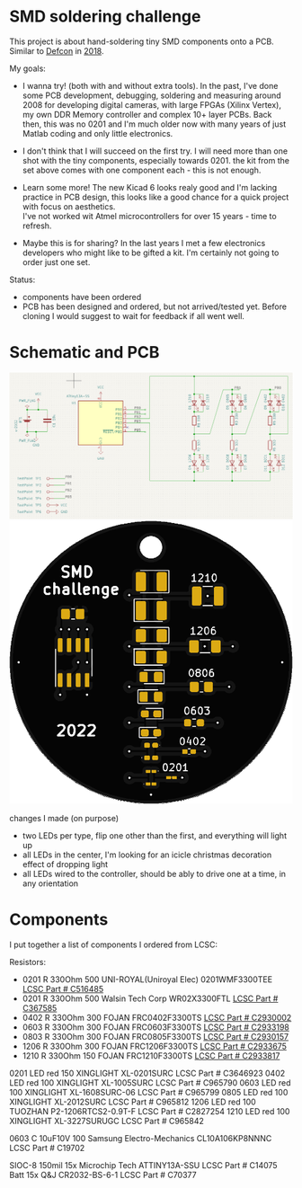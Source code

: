 # SMD soldering challenge


This project is about hand-soldering tiny SMD components onto a PCB. Similar to [Defcon](https://dchhv.org/events/smdsolderchallenge.html) in [2018](https://hackaday.com/2018/08/02/smd-soldering-challenge-lands-at-def-con/).


My goals:
- I wanna try! (both with and without extra tools).
  In the past, I've done some PCB development, debugging, soldering and measuring around 2008 for developing digital cameras, with large FPGAs (Xilinx Vertex), my own DDR Memory controller and complex 10+ layer PCBs. Back then, this was no 0201 and I'm much older now with many years of just Matlab coding and only little electronics.
  

- I don't think that I will succeed on the first try.
  I will need more than one shot with the tiny components, especially towards 0201. 
  the kit from the set above comes with one component each - this is not enough.

- Learn some more! 
  The new Kicad 6 looks realy good and I'm lacking practice in PCB design, this looks like a good chance for a quick project with focus on aesthetics.   
  I've not worked wit Atmel microcontrollers for over 15 years - time to refresh.
  
- Maybe this is for sharing?
  In the last years I met a few electronics developers who might like to be gifted a kit. I'm certainly not going to order just one set.
  
  
  
  
Status:
- components have been ordered
- PCB has been designed and ordered, but not arrived/tested yet. Before cloning I would suggest to wait for feedback if all went well.  

# Schematic and PCB



![schematic](screenshots/schematic.PNG)
![schematic](screenshots/jlcpcbfront.PNG)


changes I made (on purpose)
- two LEDs per type, flip one other than the first, and everything will light up
- all LEDs in the center, I'm looking for an icicle christmas decoration effect of dropping light
- all LEDs wired to the controller, should be ably to drive one at a time, in any orientation


# Components

I put together a list of components I ordered from LCSC:

Resistors:
- 0201 R 330Ohm    500  UNI-ROYAL(Uniroyal Elec) 0201WMF3300TEE   [LCSC Part # C516485](https://lcsc.com/product-detail/Chip-Resistor-Surface-Mount_UNI-ROYAL-Uniroyal-Elec-0201WMF3300TEE_C516485.html)
- 0201 R 330Ohm    500  Walsin Tech Corp WR02X3300FTL       [LCSC Part # C367585](https://lcsc.com/product-detail/Chip-Resistor-Surface-Mount_Walsin-Tech-Corp-WR02X3300FTL_C367585.html)
- 0402 R 330Ohm    300  FOJAN FRC0402F3300TS                [LCSC Part # C2930002](https://lcsc.com/product-detail/Chip-Resistor-Surface-Mount_FOJAN-FRC0402F3300TS_C2930002.html)
- 0603 R 330Ohm    300  FOJAN FRC0603F3300TS                [LCSC Part # C2933198](https://lcsc.com/product-detail/Chip-Resistor-Surface-Mount_FOJAN-FRC0603F3300TS_C2933198.html)
- 0803 R 330Ohm    300  FOJAN FRC0805F3300TS                [LCSC Part # C2930157](https://lcsc.com/product-detail/Chip-Resistor-Surface-Mount_FOJAN-FRC0805F3300TS_C2930157.html)
- 1206 R 330Ohm    300  FOJAN FRC1206F3300TS                [LCSC Part # C2933675](https://lcsc.com/product-detail/Chip-Resistor-Surface-Mount_FOJAN-FRC1206F3300TS_C2933675.html)
- 1210 R 330Ohm    150  FOJAN FRC1210F3300TS                [LCSC Part # C2933817](https://lcsc.com/product-detail/Chip-Resistor-Surface-Mount_FOJAN-FRC1210F3300TS_C2933817.html)


0201 LED red   150   XINGLIGHT XL-0201SURC        LCSC Part # C3646923
0402 LED red   100   XINGLIGHT XL-1005SURC        LCSC Part # C965790
0603 LED red   100   XINGLIGHT XL-1608SURC-06     LCSC Part # C965799 
0805 LED red   100   XINGLIGHT XL-2012SURC        LCSC Part # C965812
1206 LED red   100   TUOZHAN P2-1206RTCS2-0.9T-F  LCSC Part # C2827254
1210 LED red   100   XINGLIGHT XL-3227SURUGC      LCSC Part # C965842


0603 C 10uF10V  100    Samsung Electro-Mechanics CL10A106KP8NNNC  LCSC Part # C19702

SIOC-8 150mil  15x    Microchip Tech ATTINY13A-SSU   LCSC Part # C14075
Batt    15x   Q&J CR2032-BS-6-1   LCSC Part # C70377



